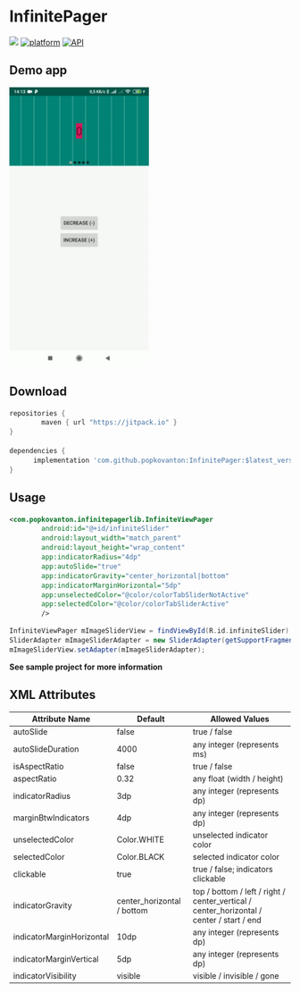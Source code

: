 # InfinitePager
[![](https://jitpack.io/v/popkovanton/InfinitePager.svg)](https://jitpack.io/#popkovanton/InfinitePager)
[![platform](https://img.shields.io/badge/platform-Android-green.svg)](https://www.android.com)
[![API](https://img.shields.io/badge/API-14%2B-brightgreen.svg?style=flat)](https://android-arsenal.com/api?level=14)

## Demo app

[<img src="media/infinite_pager_demo.gif" width="250" />]()

## Download

```groovy
repositories {
        maven { url "https://jitpack.io" }
}

dependencies {
      implementation 'com.github.popkovanton:InfinitePager:$latest_version'
}
```
## Usage
```XML
<com.popkovanton.infinitepagerlib.InfiniteViewPager
        android:id="@+id/infiniteSlider"
        android:layout_width="match_parent"
        android:layout_height="wrap_content"
        app:indicatorRadius="4dp"
        app:autoSlide="true"
        app:indicatorGravity="center_horizontal|bottom"
        app:indicatorMarginHorizontal="5dp"
        app:unselectedColor="@color/colorTabSliderNotActive"
        app:selectedColor="@color/colorTabSliderActive"
        />
```
```groovy
InfiniteViewPager mImageSliderView = findViewById(R.id.infiniteSlider);
SliderAdapter mImageSliderAdapter = new SliderAdapter(getSupportFragmentManager());
mImageSliderView.setAdapter(mImageSliderAdapter);
```
**See sample project for more information**

## XML Attributes
| Attribute Name | Default | Allowed Values |
| --- | --- | --- |
| autoSlide | false | true / false |
| autoSlideDuration | 4000 | any integer (represents ms) |
| isAspectRatio | false | true / false |
| aspectRatio | 0.32 | any float (width / height) |
| indicatorRadius | 3dp | any integer (represents dp) |
| marginBtwIndicators | 4dp | any integer (represents dp) |
| unselectedColor | Color.WHITE | unselected indicator color |
| selectedColor | Color.BLACK | selected indicator color |
| clickable | true | true / false; indicators clickable |
| indicatorGravity | center_horizontal / bottom | top / bottom / left / right / center_vertical / center_horizontal / center / start / end |
| indicatorMarginHorizontal | 10dp |any integer (represents dp) |
| indicatorMarginVertical | 5dp | any integer (represents dp) |
| indicatorVisibility | visible | visible / invisible / gone |